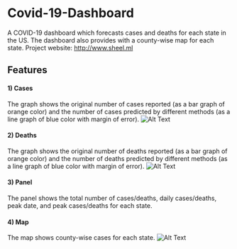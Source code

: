 # Covid-19-Dashboard

A COVID-19 dashboard which forecasts cases and deaths for each state in the US. The dashboard also provides with a county-wise map for each state.
Project website: http://www.sheel.ml

## Features
#### 1) Cases  
The graph shows the original number of cases reported (as a bar graph of orange color) and the number of cases predicted by different methods (as a line graph of blue color with margin of error).
![Alt Text](https://github.com/sheelshah9/Covid-19-Dashboard/blob/master/images/cases_graph.gif)

#### 2) Deaths  
The graph shows the original number of deaths reported (as a bar graph of orange color) and the number of deaths predicted by different methods (as a line graph of blue color with margin of error).
![Alt Text](https://github.com/sheelshah9/Covid-19-Dashboard/blob/master/images/deaths_graph.gif)

#### 3) Panel  
The panel shows the total number of cases/deaths, daily cases/deaths, peak date, and peak cases/deaths for each state.

#### 4) Map  
The map shows county-wise cases for each state.
![Alt Text](https://github.com/sheelshah9/Covid-19-Dashboard/blob/master/images/maps.gif)
